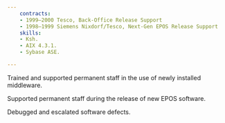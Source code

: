 ```yaml
---
    contracts:
    - 1999–2000 Tesco, Back-Office Release Support
    - 1998–1999 Siemens Nixdorf/Tesco, Next-Gen EPOS Release Support
    skills:
    - Ksh.
    - AIX 4.3.1.
    - Sybase ASE.

---
```


Trained and supported permanent staff in the use of newly installed middleware.

Supported permanent staff during the release of new EPOS software.

Debugged and escalated software defects.
